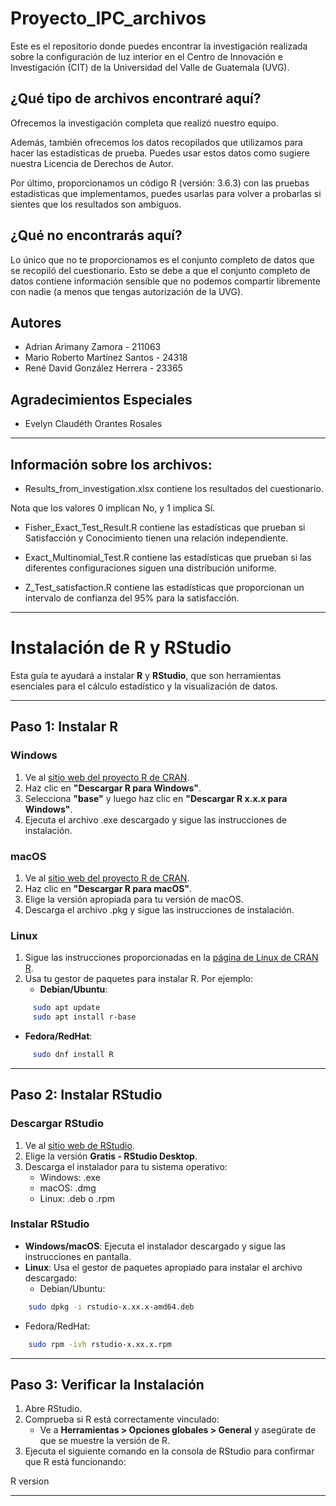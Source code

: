 # Proyecto_IPC_archivos
Este es el repositorio donde puedes encontrar la investigación realizada sobre la configuración de luz interior en el Centro de Innovación e Investigación (CIT) de la Universidad del Valle de Guatemala (UVG).

## ¿Qué tipo de archivos encontraré aquí?
Ofrecemos la investigación completa que realizó nuestro equipo.

Además, también ofrecemos los datos recopilados que utilizamos para hacer las estadísticas de prueba. Puedes usar estos datos como sugiere nuestra Licencia de Derechos de Autor.

Por último, proporcionamos un código R (versión: 3.6.3) con las pruebas estadísticas que implementamos, puedes usarlas para volver a probarlas si sientes que los resultados son ambiguos.

## ¿Qué no encontrarás aquí?
Lo único que no te proporcionamos es el conjunto completo de datos que se recopiló del cuestionario. Esto se debe a que el conjunto completo de datos contiene información sensible que no podemos compartir libremente con nadie (a menos que tengas autorización de la UVG).

## Autores
* Adrian Arimany Zamora - 211063
* Mario Roberto Martínez Santos - 24318
* René David González Herrera - 23365

## Agradecimientos Especiales
* Evelyn Claudéth Orantes Rosales

---
## Información sobre los archivos:
* Results_from_investigation.xlsx contiene los resultados del cuestionario.

Nota que los valores 0 implican No, y 1 implica Sí.

* Fisher_Exact_Test_Result.R contiene las estadísticas que prueban si Satisfacción y Conocimiento tienen una relación independiente.

* Exact_Multinomial_Test.R contiene las estadísticas que prueban si las diferentes configuraciones siguen una distribución uniforme.

* Z_Test_satisfaction.R contiene las estadísticas que proporcionan un intervalo de confianza del 95% para la satisfacción.
---
# Instalación de R y RStudio

Esta guía te ayudará a instalar **R** y **RStudio**, que son herramientas esenciales para el cálculo estadístico y la visualización de datos.

---

## Paso 1: Instalar R

### Windows
1. Ve al [sitio web del proyecto R de CRAN](https://cran.r-project.org/).
2. Haz clic en **"Descargar R para Windows"**.
3. Selecciona **"base"** y luego haz clic en **"Descargar R x.x.x para Windows"**.
4. Ejecuta el archivo .exe descargado y sigue las instrucciones de instalación.

### macOS
1. Ve al [sitio web del proyecto R de CRAN](https://cran.r-project.org/).
2. Haz clic en **"Descargar R para macOS"**.
3. Elige la versión apropiada para tu versión de macOS.
4. Descarga el archivo .pkg y sigue las instrucciones de instalación.

### Linux
1. Sigue las instrucciones proporcionadas en la [página de Linux de CRAN R](https://cran.r-project.org/bin/linux/).
2. Usa tu gestor de paquetes para instalar R. Por ejemplo:
   - **Debian/Ubuntu**:
     
```bash
     sudo apt update
     sudo apt install r-base
```
   - **Fedora/RedHat**:
     
```bash
     sudo dnf install R
```

---

## Paso 2: Instalar RStudio

### Descargar RStudio
1. Ve al [sitio web de RStudio](https://posit.co/download/rstudio-desktop/).
2. Elige la versión **Gratis - RStudio Desktop**.
3. Descarga el instalador para tu sistema operativo:
   - Windows: .exe
   - macOS: .dmg
   - Linux: .deb o .rpm

### Instalar RStudio
- **Windows/macOS**: Ejecuta el instalador descargado y sigue las instrucciones en pantalla.
- **Linux**: Usa el gestor de paquetes apropiado para instalar el archivo descargado:
  - Debian/Ubuntu:
    
```bash
    sudo dpkg -i rstudio-x.xx.x-amd64.deb
```
  - Fedora/RedHat:
    
```bash
    sudo rpm -ivh rstudio-x.xx.x.rpm
```

---

## Paso 3: Verificar la Instalación

1. Abre RStudio.
2. Comprueba si R está correctamente vinculado:
   - Ve a **Herramientas > Opciones globales > General** y asegúrate de que se muestre la versión de R.
3. Ejecuta el siguiente comando en la consola de RStudio para confirmar que R está funcionando:
   
R
   version
   
---
